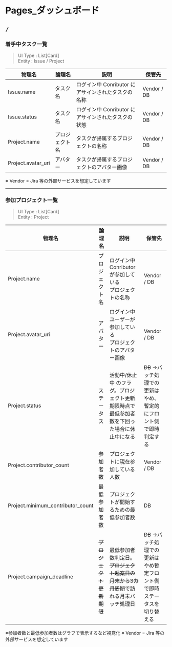 # Pages_ダッシュボード

## `/`

### 着手中タスク一覧

> UI Type : List[Card]  
> Entity : Issue / Project 

| 物理名 | 論理名 | 説明 | 保管先 |
| -------- | -------- | -------- |-------- |
| Issue.name | タスク名 | ログイン中 Conributor にアサインされたタスクの名称   | Vendor / DB |
| Issue.status | タスク名 | ログイン中 Conributor にアサインされたタスクの状態   | Vendor / DB |
| Project.name | プロジェクト名 | タスクが帰属するプロジェクトの名称   | Vendor / DB |
| Project.avatar_uri  | アバター | タスクが帰属するプロジェクトのアバター画像   | Vendor / DB  |

※ Vendor = Jira 等の外部サービスを想定しています

---

### 参加プロジェクト一覧

> UI Type : List[Card]  
> Entity : Project 

| 物理名 | 論理名 | 説明 | 保管先 |
| -------- | -------- | -------- |-------- |
| Project.name | プロジェクト名 | ログイン中 Conributor が参加している<br>プロジェクトの名称   | Vendor / DB |
| Project.avatar_uri | アバター | ログイン中ユーザーが参加している<br>プロジェクトのアバター画像   | Vendor / DB  |
| Project.status | ステータス | 活動中/休止中 のフラグ。プロジェクト更新期限時点で最低参加者数を下回った場合に休止中になる | ~~DB~~ →バッチ処理での更新はやめ、暫定的にフロント側で即時判定する |
| Project.contributor_count| 参加者数 | プロジェクトに現在参加している人数 | Vendor / DB  |
| Project.minimum_contributor_count | 最低参加者数 | プロジェクトが開始するための最低参加者数 | DB  |
| Project.campaign_deadline | ~~プロジェクト更新期限~~ | 最低参加者数判定日。~~プロジェクト起案日の月末から3カ月周期~~で訪れる月末バッチ処理日| ~~DB~~ →バッチ処理での更新はやめ暫定フロント側で即時ステータスを切り替える |
    
※参加者数と最低参加者数はグラフで表示するなど視覚化
※ Vendor = Jira 等の外部サービスを想定しています
